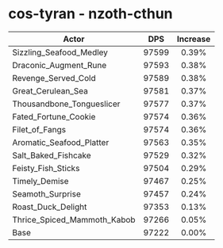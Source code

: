 # cos-tyran - nzoth-cthun
| Actor | DPS | Increase |
|---|:---:|:---:|
|Sizzling_Seafood_Medley|97599|0.39%|
|Draconic_Augment_Rune|97593|0.38%|
|Revenge_Served_Cold|97589|0.38%|
|Great_Cerulean_Sea|97581|0.37%|
|Thousandbone_Tongueslicer|97577|0.37%|
|Fated_Fortune_Cookie|97574|0.36%|
|Filet_of_Fangs|97574|0.36%|
|Aromatic_Seafood_Platter|97563|0.35%|
|Salt_Baked_Fishcake|97529|0.32%|
|Feisty_Fish_Sticks|97504|0.29%|
|Timely_Demise|97467|0.25%|
|Seamoth_Surprise|97457|0.24%|
|Roast_Duck_Delight|97353|0.13%|
|Thrice_Spiced_Mammoth_Kabob|97266|0.05%|
|Base|97222|0.00%|

